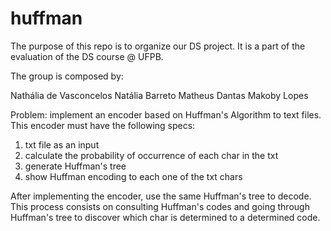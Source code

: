 # huffman

The purpose of this repo is to organize our DS project. It is a part of the evaluation of the DS course @ UFPB.

The group is composed by:

Nathália de Vasconcelos
Natália Barreto
Matheus Dantas
Makoby Lopes

Problem: implement an encoder based on Huffman's Algorithm to text files. This encoder must have the following specs:
1. txt file as an input
2. calculate the probability of occurrence of each char in the txt
3. generate Huffman's tree
4. show Huffman encoding to each one of the txt chars

After implementing the encoder, use the same Huffman's tree to decode. This process consists on consulting Huffman's codes and going through Huffman's tree to discover which char is determined to a determined code.

